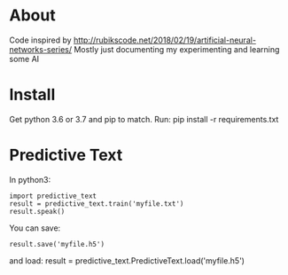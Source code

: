 # About

Code inspired by http://rubikscode.net/2018/02/19/artificial-neural-networks-series/
Mostly just documenting my experimenting and learning some AI

# Install

Get python 3.6 or 3.7 and pip to match.
Run:
    pip install -r requirements.txt

# Predictive Text

In python3:

    import predictive_text
    result = predictive_text.train('myfile.txt')
    result.speak()

You can save:

    result.save('myfile.h5')

and load:
    result = predictive_text.PredictiveText.load('myfile.h5')
